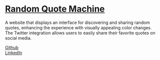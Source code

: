 # [Random Quote Machine](https://ikpc.github.io/Random-Quote-Machine/)
A website that displays an interface for discovering and sharing random quotes, enhancing the experience with visually appealing color changes. The Twitter integration allows users to easily share their favorite quotes on social media.

[Github](https://www.github.com/IkPc) <br />
[LinkedIn](https://www.linkedin.com/in/pabllo-cristian-ferreira-de-lima-712b5224b/)
